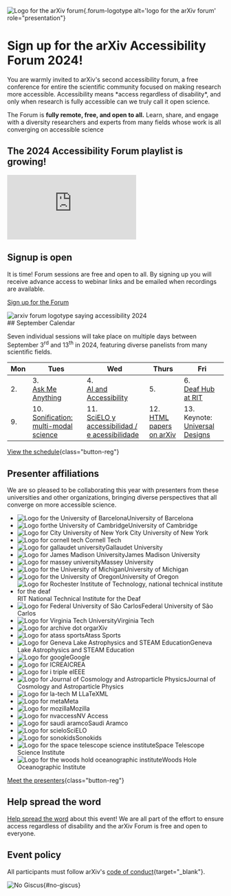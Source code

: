 ![Logo for the arXiv forum](../assets/forum-logotype-only.svg){.forum-logotype alt='logo for the arXiv forum' role="presentation"}

# Sign up for the arXiv Accessibility Forum 2024!

<div class="lead">
  <div class="content">
    <p>You are warmly invited to arXiv's second accessibility forum, a free conference for entire the scientific community focused on making research more accessible. Accessibility means *access regardless of disability*, and only when research is fully accessible can we truly call it open science.</p>
    <p>The Forum is <strong>fully remote, free, and open to all.</strong> Learn, share, and engage with a diversity researchers and experts from many fields whose work is all converging on accessible science</p>
  </div>
  <div class="videos">
    <h2>The 2024 Accessibility Forum playlist is growing!</h2>
    <iframe src="https://www.youtube.com/embed/videoseries?si=f32YwVHsF_Y5gGsj&amp;list=PLYgeAMJvRZ6ZRuNQGoekx0FdjXqEG0bzM" title="YouTube video player" frameborder="0" allow="accelerometer; autoplay; clipboard-write; encrypted-media; gyroscope; picture-in-picture; web-share" referrerpolicy="strict-origin-when-cross-origin" allowfullscreen></iframe>
  </div>
</div>

<div style="clear:both;"></div>

<div class="highlight">
  <h2>Signup is open</h2>
  <p>It is time! Forum sessions are free and open to all. By signing up you will receive advance access to webinar links and be emailed when recordings are available.</p>

  <a href="https://cornell.ca1.qualtrics.com/jfe/form/SV_eEZ1d27LF2fVM7Y" target="_blank" class="button-reg">Sign up for the Forum</a>

  <img src="../assets/forum-logotype-with-logo.svg" role="presentation" alt="arxiv forum logotype saying accessibility 2024" class="mkd-img-right">
  <div style="clear:both;"></div>
</div>

<div class="calendar" markdown="1">
## September Calendar

Seven individual sessions will take place on multiple days between September 3<sup>rd</sup> and 13<sup>th</sup> in 2024, featuring diverse panelists from many scientific fields.

| Mon | Tues | Wed | Thurs | Fri |
| --- | --- | --- | --- | --- |
| 2.  |  3.<br>[Ask Me Anything](forum-session-AMA) | 4. <br>[AI and Accessibility](forum-session-AI) | 5. | 6.<br>[Deaf Hub at RIT](forum-session-Deaf-Hub)  |
| 9.  | 10.<br> [Sonification: multi-modal science](forum-session-Sonification) | 11.<br>[SciELO y accessibilidad / e acessibilidade](forum-session-SciELO)  | 12. <br>[HTML papers on arXiv](forum-session-HTML)  |  13.<br>Keynote: [Universal Designs](forum-session-Universal-Designs) |
</div>

[View the schedule](/schedule){class="button-reg"}

## Presenter affiliations
We are so pleased to be collaborating this year with presenters from these universities and other organizations, bringing diverse perspectives that all converge on more accessible science.

<div class="logo-background">
  <ul>
    <li><img src="../assets/logo/ubarcelona.png" alt="Logo for the University of Barcelona">University of Barcelona</li>
    <li><img src="../assets/logo/cambridge.png" alt="Logo forthe University of  Cambridge">University of Cambridge</li>
    <li><img src="../assets/logo/cuny.png" alt="Logo for City University of New York"> City University of New York</li>
    <li><img src="../assets/logo/cornell-tech.png" alt="Logo for cornell tech"> Cornell Tech</li>
    <li><img src="../assets/logo/gallaudet.png" alt="Logo for gallaudet university">Gallaudet University</li>
    <li><img src="../assets/logo/jmu.png" alt="Logo for James Madison University">James Madison University</li>
    <li><img src="../assets/logo/massey.png" alt="Logo for massey university">Massey University</li>
    <li><img src="../assets/logo/u-of-michigan.png" alt="Logo for the University of Michigan">University of Michigan</li>
    <li><img src="../assets/logo/u-of-oregon.png" alt="Logo for the University of Oregon">University of Oregon</li>
    <li><img src="../assets/logo/rit.png" alt="Logo for Rochester Institute of Technology, national technical institute for the deaf">RIT National Technical Institute for the Deaf</li>
    <li><img src="../assets/logo/ufscar.png" alt="Logo for Federal University of São Carlos">Federal University of São Carlos</li>
    <li><img src="../assets/logo/virginia-tech.png" alt="Logo for Virginia Tech University">Virginia Tech</li>
   <li><img src="../assets/logo/arxiv.png" alt="Logo for archive dot org">arXiv</li>
   <li><img src="../assets/logo/atass.png" alt="Logo for atass sports">Atass Sports</li>
   <li><img src="../assets/logo/glas.png" alt="Logo for Geneva Lake Astrophysics and STEAM Education">Geneva Lake Astrophysics and STEAM Education</li>
   <li><img src="../assets/logo/google.png" alt="Logo for google">Google</li>
   <li><img src="../assets/logo/icrea.png" alt="Logo for ICREA">ICREA</li>
   <li><img src="../assets/logo/ieee.png" alt="Logo for i triple e">IEEE</li>
   <li><img src="../assets/logo/jcap.png" alt="Logo for Journal of Cosmology and Astroparticle Physics">Journal of Cosmology and Astroparticle Physics</li>
   <li><img src="../assets/logo/latexml.png" alt="Logo for la-tech M L">LaTeXML</li>
   <li><img src="../assets/logo/meta.png" alt="Logo for meta">Meta</li>
   <li><img src="../assets/logo/mozilla.png" alt="Logo for mozilla">Mozilla</li>
   <li><img src="../assets/logo/nvaccess.png" alt="Logo for nvaccess">NV Access</li>
   <li><img src="../assets/logo/saudi-aramco.png" alt="Logo for saudi aramco">Saudi Aramco</li>
   <li><img src="../assets/logo/scielo.png" alt="Logo for scielo">SciELO</li>
   <li><img src="../assets/logo/sonokids.png" alt="Logo for sonokids">Sonokids</li>
   <li><img src="../assets/logo/stsi.png" alt="Logo for the space telescope science institute">Space Telescope Science Institute</li>
   <li><img src="../assets/logo/woods-hole.png" alt="Logo for the woods hold oceanographic institute">Woods Hole Oceanographic Institute</li>
  </ul>
</div>

[Meet the presenters](/presenters){class="button-reg"}

## Help spread the word
[Help spread the word](share) about this event! We are all part of the effort to ensure access regardless of disability and the arXiv Forum is free and open to everyone.

## Event policy
All participants must follow arXiv's [code of conduct](https://info.arxiv.org/help/policies/code_of_conduct.html#inclusiveness-and-respect){target="_blank"}.


![No Giscus](){#no-giscus}
